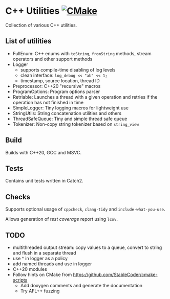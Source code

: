 # C++ Utilities [![CMake](https://github.com/licekto/cpp-utils/actions/workflows/cmake.yml/badge.svg)](https://github.com/licekto/cpp-utils/actions/workflows/cmake.yml)

Collection of various C++ utilities.

## List of utilities

- FullEnum: C++ enums with `toString`, `fromString` methods, stream operators and other support methods
- Logger
    - supports compile-time disabling of log levels
    - clean interface: `log_debug << "ab" << 1;`
    - timestamp, source location, thread ID
- Preprocessor: C++20 "recursive" macros
- ProgramOptions: Program options parser
- Retriable: Launches a thread with a given operation and retries if the operation has not finished in time
- SimpleLogger: Tiny logging macros for lightweight use
- StringUtils: String concatenation utilities and others
- ThreadSafeQueue: Tiny and simple thread safe queue
- Tokenizer: Non-copy string tokenizer based on `string_view`

## Build

Builds with C++20, GCC and MSVC.

## Tests

Contains unit tests written in Catch2.

## Checks

Supports optional usage of `cppcheck`, `clang-tidy` and `include-what-you-use`.

Allows generation of _test coverage_ report using `lcov`.

## TODO
- multithreaded output stream: copy values to a queue, convert to string and flush in a separate thread
- use ^ in logger as a policy
- add named threads and use in logger
- C++20 modules
- Follow hints on CMake from https://github.com/StableCoder/cmake-scripts
    - Add doxygen comments and generate the documentation
    - Try AFL++ fuzzing
